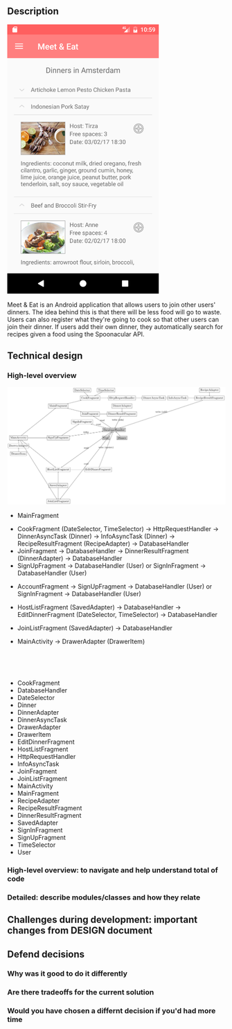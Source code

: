 ## Description
<img src="/doc/searchScreenshot.png" width="350">

Meet & Eat is an Android application that allows users to join other users' dinners. The idea behind this is that there will be less food will go to waste. Users can also register what they're going to cook so that other users can join their dinner. If users add their own dinner, they automatically search for recipes given a food using the Spoonacular API.

## Technical design

### High-level overview

<img src="/doc/graph.png">

- MainFragment
 * CookFragment (DateSelector, TimeSelector) -> HttpRequestHandler -> DinnerAsyncTask (Dinner) -> InfoAsyncTask (Dinner) -> RecipeResultFragment (RecipeAdapter) -> DatabaseHandler
 * JoinFragment -> DatabaseHandler -> DinnerResultFragment (DinnerAdapter) -> DatabaseHandler
 * SignUpFragment -> DatabaseHandler (User) or SignInFragment -> DatabaseHandler (User)
- AccountFragment -> SignUpFragment -> DatabaseHandler (User) or SignInFragment -> DatabaseHandler (User)
- HostListFragment (SavedAdapter) -> DatabaseHandler -> EditDinnerFragment (DateSelector, TimeSelector) -> DatabaseHandler
- JoinListFragment (SavedAdapter) -> DatabaseHandler

- MainActivity -> DrawerAdapter (DrawerItem)


<br><br><br>
- CookFragment 
- DatabaseHandler
- DateSelector
- Dinner
- DinnerAdapter
- DinnerAsyncTask
- DrawerAdapter
- DrawerItem
- EditDinnerFragment
- HostListFragment 
- HttpRequestHandler
- InfoAsyncTask
- JoinFragment
- JoinListFragment
- MainActivity
- MainFragment
- RecipeAdapter
- RecipeResultFragment
- DinnerResultFragment
- SavedAdapter
- SignInFragment
- SignUpFragment
- TimeSelector
- User

### High-level overview: to navigate and help understand total of code
### Detailed: describe modules/classes and how they relate

## Challenges during development: important changes from DESIGN document

## Defend decisions
### Why was it good to do it differently
### Are there tradeoffs for the current solution
### Would you have chosen a differnt decision if you'd had more time
